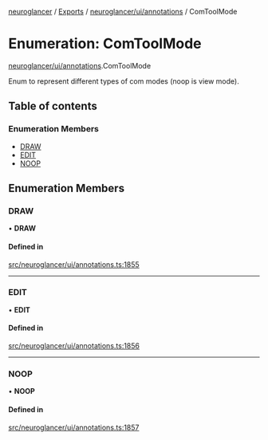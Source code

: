 [neuroglancer](../README.md) / [Exports](../modules.md) / [neuroglancer/ui/annotations](../modules/neuroglancer_ui_annotations.md) / ComToolMode

# Enumeration: ComToolMode

[neuroglancer/ui/annotations](../modules/neuroglancer_ui_annotations.md).ComToolMode

Enum to represent different types of com modes (noop is view mode).

## Table of contents

### Enumeration Members

- [DRAW](neuroglancer_ui_annotations.ComToolMode.md#draw)
- [EDIT](neuroglancer_ui_annotations.ComToolMode.md#edit)
- [NOOP](neuroglancer_ui_annotations.ComToolMode.md#noop)

## Enumeration Members

### DRAW

• **DRAW**

#### Defined in

[src/neuroglancer/ui/annotations.ts:1855](https://github.com/ActiveBrainAtlas2/neuroglancer/blob/034b457d/src/neuroglancer/ui/annotations.ts#L1855)

___

### EDIT

• **EDIT**

#### Defined in

[src/neuroglancer/ui/annotations.ts:1856](https://github.com/ActiveBrainAtlas2/neuroglancer/blob/034b457d/src/neuroglancer/ui/annotations.ts#L1856)

___

### NOOP

• **NOOP**

#### Defined in

[src/neuroglancer/ui/annotations.ts:1857](https://github.com/ActiveBrainAtlas2/neuroglancer/blob/034b457d/src/neuroglancer/ui/annotations.ts#L1857)
